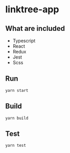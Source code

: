 # linktree-app

## What are included

- Typescript
- React
- Redux
- Jest
- Scss

## Run

`yarn start`

## Build

`yarn build`

## Test

`yarn test`